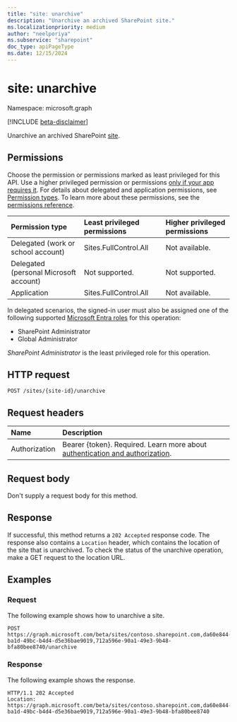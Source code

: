 ```yaml
---
title: "site: unarchive"
description: "Unarchive an archived SharePoint site."
ms.localizationpriority: medium
author: "neelporiya"
ms.subservice: "sharepoint"
doc_type: apiPageType
ms.date: 12/15/2024
---
```


# site: unarchive

Namespace: microsoft.graph

[!INCLUDE [beta-disclaimer](../../includes/beta-disclaimer.md)]

Unarchive an archived SharePoint [site](../resources/site.md).

## Permissions

Choose the permission or permissions marked as least privileged for this API. Use a higher privileged permission or permissions [only if your app requires it](/graph/permissions-overview#best-practices-for-using-microsoft-graph-permissions). For details about delegated and application permissions, see [Permission types](/graph/permissions-overview#permission-types). To learn more about these permissions, see the [permissions reference](/graph/permissions-reference).

<!-- { "blockType": "ignored" } -->
|Permission type|Least privileged permissions|Higher privileged permissions|
|:---|:---|:---|
|Delegated (work or school account)|Sites.FullControl.All|Not available.|
|Delegated (personal Microsoft account)|Not supported.|Not supported.|
|Application|Sites.FullControl.All|Not available.|

In delegated scenarios, the signed-in user must also be assigned one of the following supported [Microsoft Entra roles](/entra/identity/role-based-access-control/permissions-reference) for this operation:

* SharePoint Administrator
* Global Administrator

*SharePoint Administrator* is the least privileged role for this operation.

## HTTP request

```http
POST /sites/{site-id}/unarchive
```

## Request headers

| Name          | Description               |
| :------------ | :------------------------ |
|Authorization|Bearer {token}. Required. Learn more about [authentication and authorization](/graph/auth/auth-concepts).|

## Request body

Don't supply a request body for this method.


## Response 

If successful, this method returns a `202 Accepted` response code. The response also contains a `Location` header, which contains the location of the site that is unarchived. To check the status of the unarchive operation, make a GET request to the location URL.

## Examples

### Request

The following example shows how to unarchive a site.

<!-- {
  "blockType": "request",
  "name": "unarchive_site",
  "sampleKeys": ["contoso.sharepoint.com,da60e844-ba1d-49bc-b4d4-d5e36bae9019,712a596e-90a1-49e3-9b48-bfa80bee8740"]
}
-->
```http
POST https://graph.microsoft.com/beta/sites/contoso.sharepoint.com,da60e844-ba1d-49bc-b4d4-d5e36bae9019,712a596e-90a1-49e3-9b48-bfa80bee8740/unarchive
```

### Response

The following example shows the response.

<!-- {
  "blockType": "response",
  "truncated": true
}
-->
```http
HTTP/1.1 202 Accepted
Location: https://graph.microsoft.com/beta/sites/contoso.sharepoint.com,da60e844-ba1d-49bc-b4d4-d5e36bae9019,712a596e-90a1-49e3-9b48-bfa80bee8740
```
